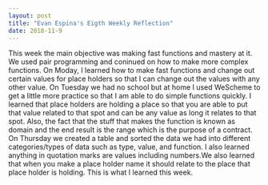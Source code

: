 ```yaml
---
layout: post
title: "Evan Espina's Eigth Weekly Reflection"
date: 2018-11-9
---
```


This week the main objective was making fast functions and mastery at it. We used pair programming and coninued on how to make more complex functions. On Moday, I learned how to make fast functions and change out certain values for place holders so that I can change out the values with any other value. On Tuesday we had no school but at home I used WeScheme to get a little more practice so that I am able to do simple functions quickly. I learned that place holders are holding a place so that you are able to put that value related to that spot and can be any value as long it relates to that spot. Also, the fact that the stuff that makes the function is known as domain and the end result is the range which is the purpose of a contract. On Thursday we created a table and sorted the data we had into different categories/types of data such as type, value, and function. I also learned anything in quotation marks are values including numbers.We also learned that when you make a place holder name it should relate to the place that place holder is holding. This is what I learned this week.
